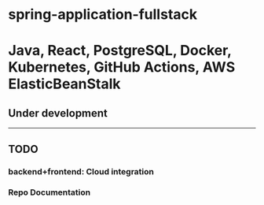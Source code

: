 # spring-application-fullstack

# Java, React, PostgreSQL, Docker, Kubernetes, GitHub Actions, AWS ElasticBeanStalk

##  Under development
------------------------------------------------------------------------------------
##  TODO
### backend+frontend: Cloud integration
### Repo Documentation
